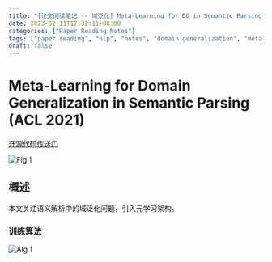 ```yaml
---
title: "[论文阅读笔记 -- 域泛化] Meta-Learning for DG in Semantic Parsing (ACL 2021)"
date: 2023-02-11T17:32:11+08:00
categories: ["Paper Reading Notes"]
tags: ["paper reading", "nlp", "notes", "domain generalization", "meta-learning"]
draft: false
---
```


# Meta-Learning for Domain Generalization in Semantic Parsing (ACL 2021)

[开源代码传送门](https://github.com/berlino/tensor2struct-public)

![Fig 1](/images/2023/PRN326/1.png)

## 概述

本文关注语义解析中的域泛化问题，引入元学习架构。  

### 训练算法

![Alg 1](/images/2023/PRN326/A1.png)
